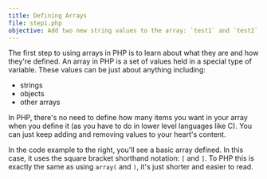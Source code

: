 ```yaml
---
title: Defining Arrays
file: step1.php
objective: Add two new string values to the array: `test1` and `test2`
---
```


The first step to using arrays in PHP is to learn about what they are and how they're defined. An array in PHP is a set of values held in a special type of variable. These values can be just about anything including:

- strings
- objects
- other arrays

In PHP, there's no need to define how many items you want in your array when you define it (as you have to do in lower level languages like C). You can just keep adding and removing values to your heart's content.

In the code example to the right, you'll see a basic array defined. In this case, it uses the square bracket shorthand notation: `[` and `]`. To PHP this is exactly the same as using `array(` and `)`, it's just shorter and easier to read.